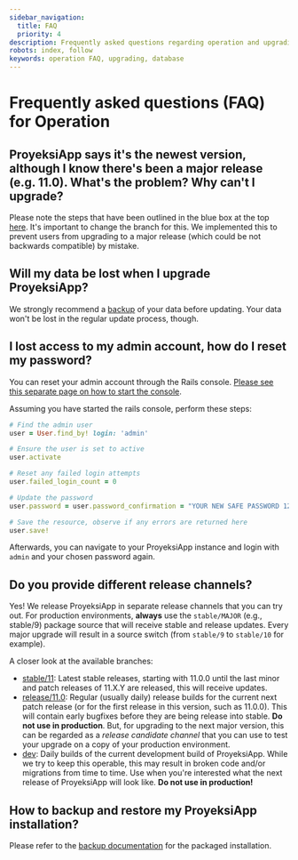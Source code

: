 ```yaml
---
sidebar_navigation:
  title: FAQ
  priority: 4
description: Frequently asked questions regarding operation and upgrading of ProyeksiApp
robots: index, follow
keywords: operation FAQ, upgrading, database
---
```


# Frequently asked questions (FAQ) for Operation

## ProyeksiApp says it's the newest version, although I know there's been a major release (e.g. 11.0). What's the problem? Why can't I upgrade?

Please note the steps that have been outlined in the blue box at the top [here](../upgrading). It's important to change the branch for this.
We implemented this to prevent users from upgrading to a major release (which could be not backwards compatible) by mistake.

## Will my data be lost when I upgrade ProyeksiApp?

We strongly recommend a [backup](../backing-up) of your data before updating. Your data won't be lost in the regular update process, though.

## I lost access to my admin account, how do I reset my password?

You can reset your admin account through the Rails console. [Please see this separate page on how to start the console](../control/).

Assuming you have started the rails console, perform these steps:

```ruby
# Find the admin user
user = User.find_by! login: 'admin'

# Ensure the user is set to active
user.activate

# Reset any failed login attempts
user.failed_login_count = 0

# Update the password
user.password = user.password_confirmation = "YOUR NEW SAFE PASSWORD 1234!"

# Save the resource, observe if any errors are returned here
user.save!
```

Afterwards, you can navigate to your ProyeksiApp instance and login with `admin` and your chosen password again.

## Do you provide different release channels?

Yes! We release ProyeksiApp in separate release channels that you can try out. For production environments, **always** use the `stable/MAJOR`  (e.g., stable/9) package source that will receive stable and release updates. Every major upgrade will result in a source switch (from `stable/9` to `stable/10` for example).

A closer look at the available branches:

* [stable/11](https://packager.io/gh/opf/proyeksiapp/refs/stable/10): Latest stable releases, starting with 11.0.0 until the last minor and patch releases of 11.X.Y are released, this will receive updates.
* [release/11.0](https://packager.io/gh/opf/proyeksiapp/refs/release/10.0): Regular (usually daily) release builds for the current next patch release (or for the first release in this version, such as 11.0.0). This will contain early bugfixes before they are being release into stable. **Do not use in production**. But, for upgrading to the next major version, this can be regarded as a _release candidate channel_ that you can use to test your upgrade on a copy of your production environment.
* [dev](https://packager.io/gh/opf/proyeksiapp/refs/dev): Daily builds of the current development build of ProyeksiApp. While we try to keep this operable, this may result in broken code and/or migrations from time to time. Use when you're interested what the next release of ProyeksiApp will look like. **Do not use in production!**

## How to backup and restore my ProyeksiApp installation?

Please refer to the [backup documentation](../backing-up) for the packaged installation.

